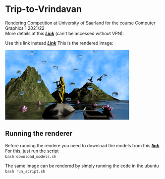 # Trip-to-Vrindavan
Rendering Competition at University of Saarland for the course Computer Graphics 1 2021/22 <br/>
More details at this ***[Link](https://graphics.cg.uni-saarland.de/courses/cg1-2021/RC/group8/)*** (can't be accessed without VPN).

Use this link instead ***[Link](https://devikalyandas.github.io/Trip-to-Vrindavan/)***
This is the rendered image:<br/>

<img src="cg_saar.png" width="400"/>

## Running the renderer
Before running the rendere you need to download the models from this ***[link](https://drive.google.com/file/d/1JfP-z_eUBPKzjU8YpRU7TIa_PoNC20xf/view?usp=sharing)***. For this, just run the script<br/>
```bash download_models.sh```

The same image can be rendered by simply running the code in the ubuntu<br/>
```bash run_script.sh```
